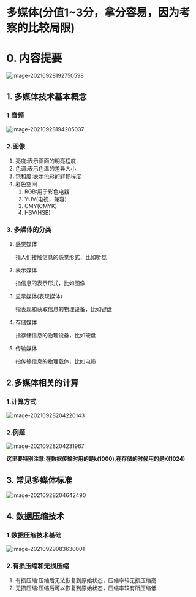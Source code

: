 # 多媒体(分值1~3分，拿分容易，因为考察的比较局限)

# 0. 内容提要

![image-20210928192750598](C:\Users\25281\AppData\Roaming\Typora\typora-user-images\image-20210928192750598.png)



## 1. 多媒体技术基本概念

### 1.音频

![image-20210928194205037](C:\Users\25281\AppData\Roaming\Typora\typora-user-images\image-20210928194205037.png)



### 2.图像

1. 亮度:表示画面的明亮程度
2. 色调:表示色温的差异大小
3. 饱和度:表示色彩的鲜艳程度
4. 彩色空间
   1. RGB:用于彩色电器
   2. YUV(电视，兼容)
   3. CMY(CMYK)
   4. HSV(HSB)



### 3. 多媒体的分类

1. 感觉媒体

   指人们接触信息的感觉形式，比如听觉

2. 表示媒体

   指信息的表示形式，比如图像

3. 显示媒体(表现媒体)

   指表现和获取信息的物理设备，比如键盘

4. 存储媒体

   指存储信息的物理设备，比如硬盘

5. 传输媒体

   指传输信息的物理载体，比如电缆



## 2.多媒体相关的计算

### 1.计算方式

![image-20210928204220143](C:\Users\25281\AppData\Roaming\Typora\typora-user-images\image-20210928204220143.png)

### 2.例题

![image-20210928204231967](C:\Users\25281\AppData\Roaming\Typora\typora-user-images\image-20210928204231967.png)



**这里要特别注意:在数据传输时用的是k(1000),在存储的时候用的是K(1024)**





## 3. 常见多媒体标准

![image-20210928204642490](C:\Users\25281\AppData\Roaming\Typora\typora-user-images\image-20210928204642490.png)





## 4. 数据压缩技术

### 1.数据压缩技术基础

![image-20210929083630001](C:\Users\25281\AppData\Roaming\Typora\typora-user-images\image-20210929083630001.png)



### 2.有损压缩和无损压缩

1. 有损压缩:压缩后无法恢复到原始状态，压缩率较无损压缩高
2. 无损压缩:压缩后可以恢复到原始状态，压缩率较有所压缩低
